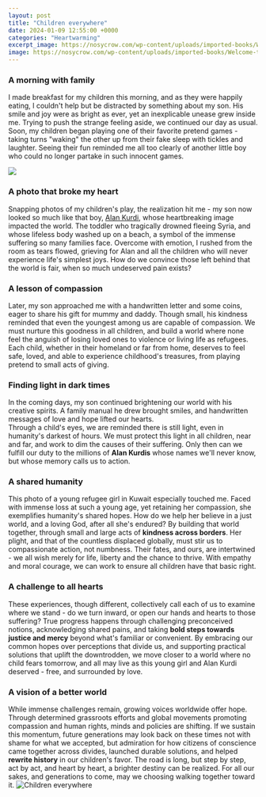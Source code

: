 ```yaml
---
layout: post
title: "Children everywhere"
date: 2024-01-09 12:55:00 +0000
categories: "Heartwarming"
excerpt_image: https://nosycrow.com/wp-content/uploads/imported-books/Welcome-to-Our-World-A-Celebration-of-Children-Everywhere-1530-1.jpg
image: https://nosycrow.com/wp-content/uploads/imported-books/Welcome-to-Our-World-A-Celebration-of-Children-Everywhere-1530-1.jpg
---
```


### A morning with family  
I made breakfast for my children this morning, and as they were happily eating, I couldn't help but be distracted by something about my son. His smile and joy were as bright as ever, yet an inexplicable unease grew inside me. Trying to push the strange feeling aside, we continued our day as usual. 
Soon, my children began playing one of their favorite pretend games - taking turns "waking" the other up from their fake sleep with tickles and laughter. Seeing their fun reminded me all too clearly of another little boy who could no longer partake in such innocent games.

![](https://quotefancy.com/media/wallpaper/800x450/6529468-William-Kamkwamba-Quote-Children-everywhere-have-similar-ways-of.jpg)
### A photo that broke my heart
Snapping photos of my children's play, the realization hit me - my son now looked so much like that boy, [Alan Kurdi](https://store.fi.io.vn/collection/abbasi), whose heartbreaking image impacted the world. The toddler who tragically drowned fleeing Syria, and whose lifeless body washed up on a beach, a symbol of the immense suffering so many families face. 
Overcome with emotion, I rushed from the room as tears flowed, grieving for Alan and all the children who will never experience life's simplest joys. How do we convince those left behind that the world is fair, when so much undeserved pain exists?
### A lesson of compassion
Later, my son approached me with a handwritten letter and some coins, eager to share his gift for mummy and daddy. Though small, his kindness reminded that even the youngest among us are capable of compassion. 
We must nurture this goodness in all children, and build a world where none feel the anguish of losing loved ones to violence or living life as refugees. Each child, whether in their homeland or far from home, deserves to feel safe, loved, and able to experience childhood's treasures, from playing pretend to small acts of giving.
### Finding light in dark times
In the coming days, my son continued brightening our world with his creative spirits. A family manual he drew brought smiles, and handwritten messages of love and hope lifted our hearts.  
Through a child's eyes, we are reminded there is still light, even in humanity's darkest of hours. We must protect this light in all children, near and far, and work to dim the causes of their suffering. Only then can we fulfill our duty to the millions of **Alan Kurdis** whose names we'll never know, but whose memory calls us to action.
### A shared humanity
This photo of a young refugee girl in Kuwait especially touched me. Faced with immense loss at such a young age, yet retaining her compassion, she exemplifies humanity's shared hopes. 
How do we help her believe in a just world, and a loving God, after all she's endured? By building that world together, through small and large acts of **kindness across borders**. Her plight, and that of the countless displaced globally, must stir us to compassionate action, not numbness. 
Their fates, and ours, are intertwined - we all wish merely for life, liberty and the chance to thrive. With empathy and moral courage, we can work to ensure all children have that basic right.
### A challenge to all hearts
These experiences, though different, collectively call each of us to examine where we stand - do we turn inward, or open our hands and hearts to those suffering? 
True progress happens through challenging preconceived notions, acknowledging shared pains, and taking **bold steps towards justice and mercy** beyond what's familiar or convenient. 
By embracing our common hopes over perceptions that divide us, and supporting practical solutions that uplift the downtrodden, we move closer to a world where no child fears tomorrow, and all may live as this young girl and Alan Kurdi deserved - free, and surrounded by love.
### A vision of a better world  
While immense challenges remain, growing voices worldwide offer hope. Through determined grassroots efforts and global movements promoting compassion and human rights,  minds and policies are shifting.
If we sustain this momentum, future generations may look back on these times not with shame for what we accepted, but admiration for how citizens of conscience came together across divides, launched durable solutions, and helped **rewrite history** in our children's favor.
The road is long, but step by step, act by act, and heart by heart, a brighter destiny can be realized. For all our sakes, and generations to come, may we choosing walking together toward it.
![Children everywhere](https://nosycrow.com/wp-content/uploads/imported-books/Welcome-to-Our-World-A-Celebration-of-Children-Everywhere-1530-1.jpg)